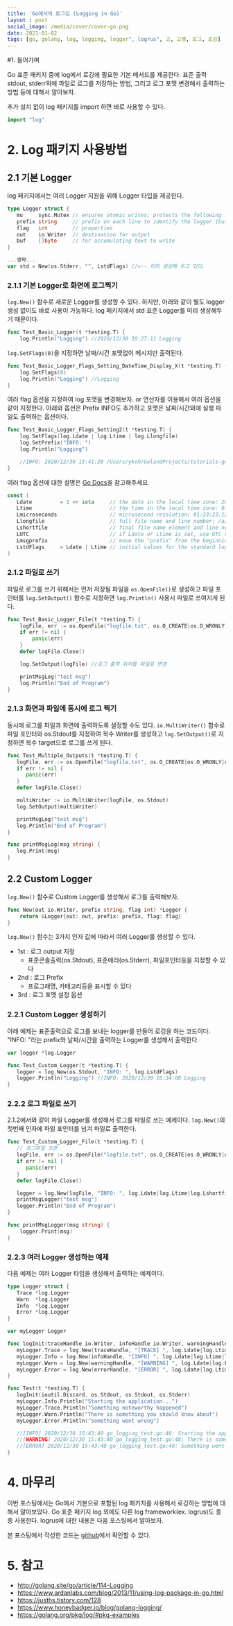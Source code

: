 ```yaml
---
title: 'Go에서의 로그깅 (Logging in Go)'
layout : post
social_image: /media/cover/cover-go.png
date: 2021-01-02
tags: [go, golang, log, logging, logger", logrus", 고, 고랭, 로그, 로깅]
---
```


#1. 들어가며

Go 표준 패키지 중에 log에서 로깅에 필요한 기본 메서드를 제공한다. 표준 출력 stdout, stderr외에 파일로 로그를 저장하는 방법, 그리고 로그 포맷 변경해서 출력하는 방법 등에 대해서 알아보자. 

추가 설치 없이 log 패키지를 import 하면 바로 사용할 수 있다. 

```go
import "log"
```

# 2. Log 패키지 사용방법

## 2.1 기본 Logger

log 패키지에서는 여러 Logger 지원을 위해 Logger 타입을 제공한다. 

```go
type Logger struct {
   mu     sync.Mutex // ensures atomic writes; protects the following fields
   prefix string     // prefix on each line to identify the logger (but see Lmsgprefix)
   flag   int        // properties
   out    io.Writer  // destination for output
   buf    []byte     // for accumulating text to write
}

...생략...
var std = New(os.Stderr, "", LstdFlags) //<-- 이미 생성해 두고 있다. 
```

### 2.1.1 기본 Logger로 화면에 로그찍기

`log.New()` 함수로 새로운 Logger를 생성할 수 있다. 하지만, 아래와 같이 별도 logger 생성 없이도 바로 사용이 가능하다. log 패키지에서 std 표준 Logger를 미리 생성해두기 때문이다. 

```go
func Test_Basic_Logger(t *testing.T) {
	log.Println("Logging") //2020/12/30 10:27:11 Logging

```

`log.SetFlags(0)`을 지정하면 날짜/시간 포맷없이 메시지만 출력된다.

```go
func Test_Basic_Logger_Flags_Setting_DateTime_Display_X(t *testing.T) {
	log.SetFlags(0)
	log.Println("Logging") //Logging
}
```
여러 flag 옵션을 지정하여 log 포맷을 변경해보자. or 연산자를 이용해서 여러 옵션을 같이 지정한다. 아래와 옵션은 Prefix INFO도 추가하고 포멧은 날짜/시간외에 실행 파일도 출력하는 옵션이다. 

```go
func Test_Basic_Logger_Flags_Setting2(t *testing.T) {
	log.SetFlags(log.Ldate | log.Ltime | log.Llongfile)
	log.SetPrefix("INFO: ")
	log.Println("Logging")

	//INFO: 2020/12/30 15:41:20 /Users/ykoh/GolandProjects/tutorials-go/go-logging/go_logging_test.go:23: Logging
}
```

여러 flag 옵션에 대한 설명은 [Go Docs](https://golang.org/pkg/log/#pkg-examples )을 참고해주세요. 

```go
const (
   Ldate         = 1 << iota     // the date in the local time zone: 2009/01/23
   Ltime                         // the time in the local time zone: 01:23:23
   Lmicroseconds                 // microsecond resolution: 01:23:23.123123.  assumes Ltime.
   Llongfile                     // full file name and line number: /a/b/c/d.go:23
   Lshortfile                    // final file name element and line number: d.go:23. overrides Llongfile
   LUTC                          // if Ldate or Ltime is set, use UTC rather than the local time zone
   Lmsgprefix                    // move the "prefix" from the beginning of the line to before the message
   LstdFlags     = Ldate | Ltime // initial values for the standard logger
)
```

### 2.1.2 파일로 쓰기

파일로 로그를 쓰기 위해서는 먼저 저장될 파일을 `os.OpenFile()`로 생성하고 파일 포인터를 `log.SetOutput()` 함수로 지정하면 `log.Println()` 사용시 파일로 쓰여지게 된다.

```go
func Test_Basic_Logger_File(t *testing.T) {
	logFile, err := os.OpenFile("logfile.txt", os.O_CREATE|os.O_WRONLY|os.O_APPEND, 0666)
	if err != nil {
		panic(err)
	}
	defer logFile.Close()

	log.SetOutput(logFile) //로그 출력 위치를 파일로 변경

	printMsgLog("test msg")
	log.Println("End of Program")
}
```

### 2.1.3 화면과 파일에 동시에 로그 찍기

동시에 로그를 파일과 화면에 출력하도록 설정할 수도 있다. `io.MultiWriter()` 함수로 파일 포인터와 os.Stdout를 지정하여 복수 Writer를 생성하고 `log.SetOutput()`로 지정하면 복수 target으로 로그를 쓰게 된다. 

```go
func Test_Multiple_Outputs(t *testing.T) {
   logFile, err := os.OpenFile("logfile.txt", os.O_CREATE|os.O_WRONLY|os.O_APPEND, 0666)
   if err != nil {
      panic(err)
   }
   defer logFile.Close()

   multiWriter := io.MultiWriter(logFile, os.Stdout)
   log.SetOutput(multiWriter)

   printMsgLog("test msg")
   log.Println("End of Program")
}

func printMsgLog(msg string) {
   log.Print(msg)
}
```



## 2.2 Custom Logger

`log.New()` 함수로 Custom Logger를 생성해서 로그를 출력해보자. 

```go
func New(out io.Writer, prefix string, flag int) *Logger {
	return &Logger{out: out, prefix: prefix, flag: flag}
}
```

`log.New()` 함수는 3가지 인자 값에 따라서 여러 Logger를 생성할 수 있다.

- 1st : 로그 output 지정
  - 표준콘솔출력(os.Stdout), 표준에러(os.Stderr), 파일포인터등을 지정할 수 있다
- 2nd : 로그 Prefix
  - 프로그래명, 카테고리등을 표시할 수 있다
- 3rd : 로그 포멧 설정 옵션

### 2.2.1 Custom Logger 생성하기

아래 예제는 표준출력으로 로그를 보내는 logger를 만들어 로깅을 하는 코드이다. "INFO: "라는 prefix와 날짜/시간을 출력하는 Logger를 생성해서 출력한다. 

```go
var logger *log.Logger

func Test_Custom_Logger(t *testing.T) {
   logger = log.New(os.Stdout, "INFO: ", log.LstdFlags)
   logger.Println("Logging") //INFO: 2020/12/30 10:34:00 Logging
}
```

### 2.2.2 로그 파일로 쓰기

2.1.2에서와 같이 파일 Logger를 생성해서 로그를 파일로 쓰는 예제이다. `log.New()`의 첫번째 인자에 파일 포인터를 넘겨 파일로 출력한다. 

```go
func Test_Custom_Logger_File(t *testing.T) {
   // 로그파일 오픈
   logFile, err := os.OpenFile("logfile.txt", os.O_CREATE|os.O_WRONLY|os.O_APPEND, 0666)
   if err != nil {
      panic(err)
   }
   defer logFile.Close()

   logger = log.New(logFile, "INFO: ", log.Ldate|log.Ltime|log.Lshortfile)
   printMsgLogger("test msg")
   logger.Println("End of Program")
}

func printMsgLogger(msg string) {
	logger.Print(msg)
}

```



### 2.2.3 여러 Logger 생성하는 예제

다음 예제는 여러 Logger 타입을 생성해서 출력하는 예제이다. 

```go
type Logger struct {
   Trace *log.Logger
   Warn  *log.Logger
   Info  *log.Logger
   Error *log.Logger
}

var myLogger Logger

func logInit(traceHandle io.Writer, infoHandle io.Writer, warningHandle io.Writer, errorHandle io.Writer) {
   myLogger.Trace = log.New(traceHandle, "[TRACE] ", log.Ldate|log.Ltime|log.Lshortfile)
   myLogger.Info = log.New(infoHandle, "[INFO] ", log.Ldate|log.Ltime|log.Lshortfile)
   myLogger.Warn = log.New(warningHandle, "[WARNING] ", log.Ldate|log.Ltime|log.Lshortfile)
   myLogger.Error = log.New(errorHandle, "[ERROR] ", log.Ldate|log.Ltime|log.Lshortfile)
}

func Test(t *testing.T) {
   logInit(ioutil.Discard, os.Stdout, os.Stdout, os.Stderr)
   myLogger.Info.Println("Starting the application...")
   myLogger.Trace.Println("Something noteworthy happened")
   myLogger.Warn.Println("There is something you should know about")
   myLogger.Error.Println("Something went wrong")

   //[INFO] 2020/12/30 15:43:40 go_logging_test.go:46: Starting the application...
   //[WARNING] 2020/12/30 15:43:40 go_logging_test.go:48: There is something you should know about
   //[ERROR] 2020/12/30 15:43:40 go_logging_test.go:49: Something went wrong
}
```


# 4. 마무리

이번 포스팅에서는 Go에서 기본으로 포함된 log 패키지를 사용해서 로깅하는 방법에 대해서 알아보았다. Go 표준 패키지 log 외에도 다른 log framework(ex. logrus)도 종종 사용한다. logrus에 대한 내용은 다음 포스팅에서 알아보자.

본 포스팅에서 작성한 코드는 [github](https://github.com/kenshin579/tutorials-go/tree/master/go-logging)에서 확인할 수 있다.

# 5. 참고

- http://golang.site/go/article/114-Logging
- https://www.ardanlabs.com/blog/2013/11/using-log-package-in-go.html
- https://jusths.tistory.com/128
- https://www.honeybadger.io/blog/golang-logging/
- https://golang.org/pkg/log/#pkg-examples
